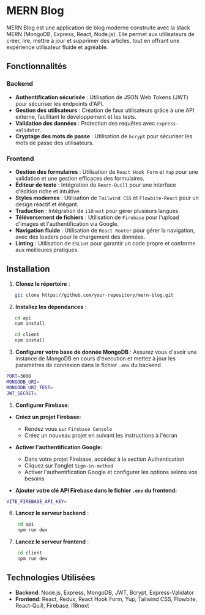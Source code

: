 # MERN Blog

MERN Blog est une application de blog moderne construite avec la stack MERN (MongoDB, Express, React, Node.js). Elle permet aux utilisateurs de créer, lire, mettre à jour et supprimer des articles, tout en offrant une expérience utilisateur fluide et agréable.

## Fonctionnalités

### Backend

- **Authentification sécurisée** : Utilisation de JSON Web Tokens (JWT) pour sécuriser les endpoints d'API.
- **Gestion des utilisateurs** : Création de faux utilisateurs grâce à une API externe, facilitant le développement et les tests.
- **Validation des données** : Protection des requêtes avec `express-validator`.
- **Cryptage des mots de passe** : Utilisation de `bcrypt` pour sécuriser les mots de passe des utilisateurs.

### Frontend

- **Gestion des formulaires** : Utilisation de `React Hook Form` et `Yup` pour une validation et une gestion efficaces des formulaires.
- **Éditeur de texte** : Intégration de `React-Quill` pour une interface d'édition riche et intuitive.
- **Styles modernes** : Utilisation de `Tailwind CSS` et `Flowbite-React` pour un design réactif et élégant.
- **Traduction** : Intégration de `i18next` pour gérer plusieurs langues.
- **Téléversement de fichiers** : Utilisation de `Firebase` pour l'upload d'images et l'authentification via Google.
- **Navigation fluide** : Utilisation de `React Router` pour gérer la navigation, avec des loaders pour le chargement des données.
- **Linting** : Utilisation de `ESLint` pour garantir un code propre et conforme aux meilleures pratiques.

## Installation

1. **Clonez le répertoire** :

```bash
   git clone https://github.com/your-repository/mern-blog.git
```

2. **Installez les dépendances** :

```bash
   cd api
   npm install
```

```bash
   cd client
   npm install
```

3. **Configurer votre base de donnée MongoDB** :
   Assurez vous d'avoir une instance de MongoDB en cours d'éxecution et mettez à jour les paramètres de connexion dans le fichier `.env` du backend

```bash
PORT=3000
MONGODB_URI=
MONGODB_URI_TEST=
JWT_SECRET=
```

5. **Configurer Firebase**:

- **Créez un projet Firebase:**

  - Rendez vous sur `Firebase Console`
  - Créez un nouveau projet en suivant les instructions à l'écran

- **Activer l'authentification Google:**

  - Dans votre projet Firebase, accédez à la section Authentication
  - Cliquez sur l'onglet `Sign-in-method`
  - Activer l'authentification Google et configurer les options selons vos besoins

- **Ajouter votre clé API Firebase dans le fichier `.env` du frontend:**

```bash
VITE_FIREBASE_API_KEY=
```

6. **Lancez le serveur backend** :

```bash
    cd api
    npm run dev
```

7. **Lancez le serveur frontend** :

```bash
    cd client
    npm run dev
```

## Technologies Utilisées

- **Backend**: Node.js, Express, MongoDB, JWT, Bcrypt, Express-Validator
- **Frontend**: React, Redux, React Hook Form, Yup, Tailwind CSS, Flowbite, React-Quill, Firebase, i18next
